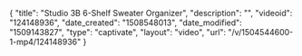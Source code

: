 {
    "title": "Studio 3B 6-Shelf Sweater Organizer",
    "description": "",
    "videoid": "124148936",
    "date_created": "1508548013",
    "date_modified": "1509143827",
    "type": "captivate",
    "layout": "video",
    "url": "\/v\/1504544600-1-mp4\/124148936"
}